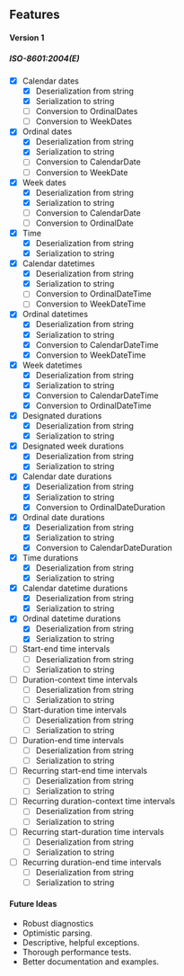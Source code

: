 ## Features

#### Version 1

##### ISO-8601:2004(E)

- [x] Calendar dates 
	- [x] Deserialization from string
	- [x] Serialization to string
	- [ ] Conversion to OrdinalDates
	- [ ] Conversion to WeekDates
- [x] Ordinal dates 
	- [x] Deserialization from string
	- [x] Serialization to string
	- [ ] Conversion to CalendarDate
	- [ ] Conversion to WeekDate
- [x] Week dates
	- [x] Deserialization from string
	- [x] Serialization to string
	- [ ] Conversion to CalendarDate
	- [ ] Conversion to OrdinalDate
- [x] Time
	- [x] Deserialization from string
	- [x] Serialization to string
- [x] Calendar datetimes
	- [x] Deserialization from string
	- [x] Serialization to string
	- [ ] Conversion to OrdinalDateTime
	- [ ] Conversion to WeekDateTime
- [x] Ordinal datetimes
	- [x] Deserialization from string
	- [x] Serialization to string
	- [x] Conversion to CalendarDateTime
	- [x] Conversion to WeekDateTime
- [x] Week datetimes
	- [x] Deserialization from string
	- [x] Serialization to string
	- [x] Conversion to CalendarDateTime
	- [x] Conversion to OrdinalDateTime
- [x] Designated durations
	- [x] Deserialization from string
	- [x] Serialization to string
- [x] Designated week durations
	- [x] Deserialization from string
	- [x] Serialization to string
- [x] Calendar date durations
	- [x] Deserialization from string
	- [x] Serialization to string
	- [x] Conversion to OrdinalDateDuration
- [x] Ordinal date durations
	- [x] Deserialization from string
	- [x] Serialization to string
	- [x] Conversion to CalendarDateDuration
- [x] Time durations
	- [x] Deserialization from string
	- [x] Serialization to string
- [x] Calendar datetime durations
	- [x] Deserialization from string
	- [x] Serialization to string
- [x] Ordinal datetime durations
	- [x] Deserialization from string
	- [x] Serialization to string
- [ ] Start-end time intervals
	- [ ] Deserialization from string
	- [ ] Serialization to string
- [ ] Duration-context time intervals
	- [ ] Deserialization from string
	- [ ] Serialization to string
- [ ] Start-duration time intervals
	- [ ] Deserialization from string
	- [ ] Serialization to string
- [ ] Duration-end time intervals
	- [ ] Deserialization from string
	- [ ] Serialization to string
- [ ] Recurring start-end time intervals
	- [ ] Deserialization from string
	- [ ] Serialization to string
- [ ] Recurring duration-context time intervals
	- [ ] Deserialization from string
	- [ ] Serialization to string
- [ ] Recurring start-duration time intervals
	- [ ] Deserialization from string
	- [ ] Serialization to string
- [ ] Recurring duration-end time intervals
	- [ ] Deserialization from string
	- [ ] Serialization to string

#### Future Ideas

- Robust diagnostics
- Optimistic parsing.
- Descriptive, helpful exceptions.
- Thorough performance tests.
- Better documentation and examples.